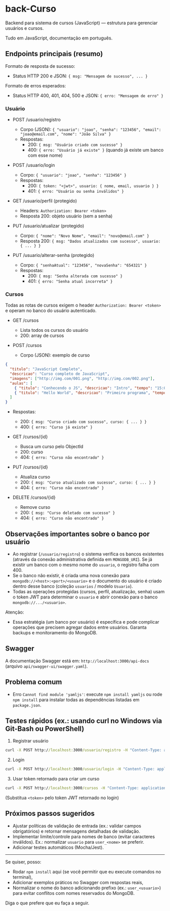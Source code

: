 # back-Curso

Backend para sistema de cursos (JavaScript) — estrutura para gerenciar usuários e cursos.

Tudo em JavaScript, documentação em português.

## Endpoints principais (resumo)

Formato de resposta de sucesso:
- Status HTTP 200 e JSON: `{ msg: "Mensagem de sucesso", ... }`

Formato de erros esperados:
- Status HTTP 400, 401, 404, 500 e JSON: `{ erro: "Mensagem de erro" }`

### Usuário

- POST /usuario/registro
  - Corpo (JSON): `{ "usuario": "joao", "senha": "123456", "email": "joao@email.com", "nome": "João Silva" }`
  - Respostas:
    - 200: `{ msg: "Usuário criado com sucesso" }`
    - 400: `{ erro: "Usuário já existe" }` (quando já existe um banco com esse nome)

- POST /usuario/login
  - Corpo: `{ "usuario": "joao", "senha": "123456" }`
  - Respostas:
    - 200: `{ token: "<jwt>", usuario: { nome, email, usuario } }`
    - 401: `{ erro: "Usuário ou senha inválidos" }`

- GET /usuario/perfil (protegido)
  - Headers: `Authorization: Bearer <token>`
  - Resposta 200: objeto usuário (sem a senha)

- PUT /usuario/atualizar (protegido)
  - Corpo: `{ "nome": "Novo Nome", "email": "novo@email.com" }`
  - Resposta 200: `{ msg: "Dados atualizados com sucesso", usuario: { ... } }`

- PUT /usuario/alterar-senha (protegido)
  - Corpo: `{ "senhaAtual": "123456", "novaSenha": "654321" }`
  - Respostas:
    - 200: `{ msg: "Senha alterada com sucesso" }`
    - 401: `{ erro: "Senha atual incorreta" }`

### Cursos
Todas as rotas de cursos exigem o header `Authorization: Bearer <token>` e operam no banco do usuário autenticado.

- GET /cursos
  - Lista todos os cursos do usuário
  - 200: array de cursos

- POST /cursos
  - Corpo (JSON): exemplo de curso

```json
{
  "titulo": "JavaScript Completo",
  "descricao": "Curso completo de JavaScript",
  "imagens": ["http://img.com/001.png", "http://img.com/002.png"],
  "aulas": [
    { "titulo": "Conhecendo o JS", "descricao": "Intro", "tempo": "15:00" },
    { "titulo": "Hello World", "descricao": "Primeiro programa", "tempo": "10:00" }
  ]
}
```

  - Respostas:
    - 200: `{ msg: "Curso criado com sucesso", curso: { ... } }`
    - 400: `{ erro: "Curso já existe" }`

- GET /cursos/{id}
  - Busca um curso pelo ObjectId
  - 200: curso
  - 404: `{ erro: "Curso não encontrado" }`

- PUT /cursos/{id}
  - Atualiza curso
  - 200: `{ msg: "Curso atualizado com sucesso", curso: { ... } }`
  - 404: `{ erro: "Curso não encontrado" }`

- DELETE /cursos/{id}
  - Remove curso
  - 200: `{ msg: "Curso deletado com sucesso" }`
  - 404: `{ erro: "Curso não encontrado" }`

## Observações importantes sobre o banco por usuário

- Ao registrar (`/usuario/registro`) o sistema verifica os bancos existentes (através da conexão administrativa definida em `MONGODB_URI`). Se já existir um banco com o mesmo nome do `usuario`, o registro falha com 400.
- Se o banco não existir, é criada uma nova conexão para `mongodb://<host>:<port>/<usuario>` e o documento do usuário é criado dentro desse banco (coleção `usuarios` / modelo `Usuario`).
- Todas as operações protegidas (cursos, perfil, atualização, senha) usam o token JWT para determinar o `usuario` e abrir conexão para o banco `mongodb://.../<usuario>`.

Atenção:
- Essa estratégia (um banco por usuário) é específica e pode complicar operações que precisem agregar dados entre usuários. Garanta backups e monitoramento do MongoDB.

## Swagger

A documentação Swagger está em: `http://localhost:3000/api-docs` (arquivo `api/swagger-ui/swagger.yaml`).

## Problema comum

- Erro `Cannot find module 'yamljs'`: execute `npm install yamljs` ou rode `npm install` para instalar todas as dependências listadas em `package.json`.

## Testes rápidos (ex.: usando curl no Windows via Git-Bash ou PowerShell)

1) Registrar usuário

```bat
curl -X POST http://localhost:3000/usuario/registro -H "Content-Type: application/json" -d "{\"usuario\":\"joao\",\"senha\":\"123456\",\"email\":\"joao@email.com\",\"nome\":\"João Silva\"}"
```

2) Login

```bat
curl -X POST http://localhost:3000/usuario/login -H "Content-Type: application/json" -d "{\"usuario\":\"joao\",\"senha\":\"123456\"}"
```

3) Usar token retornado para criar um curso

```bat
curl -X POST http://localhost:3000/cursos -H "Content-Type: application/json" -H "Authorization: Bearer <token>" -d "{ ...curso... }"
```

(Substitua `<token>` pelo token JWT retornado no login)

## Próximos passos sugeridos

- Ajustar políticas de validação de entrada (ex.: validar campos obrigatórios) e retornar mensagens detalhadas de validação.
- Implementar limite/controle para nomes de banco (evitar caracteres inválidos). Ex.: normalizar `usuario` para `user_<nome>` se preferir.
- Adicionar testes automáticos (Mocha/Jest).

---

Se quiser, posso:
- Rodar `npm install` aqui (se você permitir que eu execute comandos no terminal),
- Adicionar exemplos práticos no Swagger com respostas reais,
- Normalizar o nome do banco adicionando prefixo (ex.: `user_<usuario>`) para evitar conflitos com nomes reservados do MongoDB.

Diga o que prefere que eu faça a seguir.